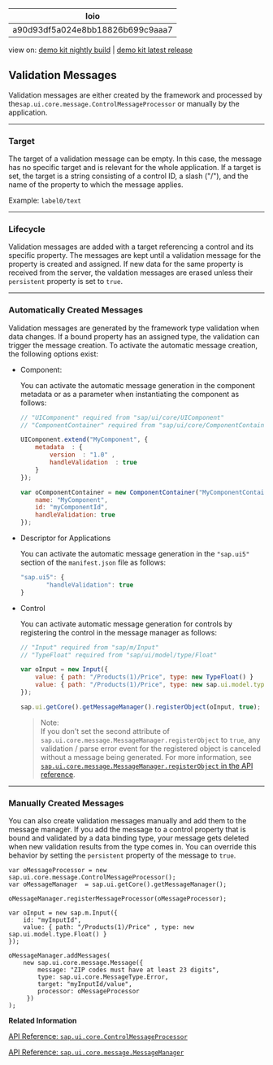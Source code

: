 <!-- loioa90d93df5a024e8bb18826b699c9aaa7 -->

| loio |
| -----|
| a90d93df5a024e8bb18826b699c9aaa7 |

<div id="loio">

view on: [demo kit nightly build](https://openui5nightly.hana.ondemand.com/#/topic/a90d93df5a024e8bb18826b699c9aaa7) | [demo kit latest release](https://openui5.hana.ondemand.com/#/topic/a90d93df5a024e8bb18826b699c9aaa7)</div>

## Validation Messages

Validation messages are either created by the framework and processed by the`sap.ui.core.message.ControlMessageProcessor` or manually by the application.

***

<a name="loioa90d93df5a024e8bb18826b699c9aaa7__section_y31_smj_rhb"/>

### Target

The target of a validation message can be empty. In this case, the message has no specific target and is relevant for the whole application. If a target is set, the target is a string consisting of a control ID, a slash \("/"\), and the name of the property to which the message applies.

Example: `label0/text`

***

<a name="loioa90d93df5a024e8bb18826b699c9aaa7__section_arh_tmj_rhb"/>

### Lifecycle

Validation messages are added with a target referencing a control and its specific property. The messages are kept until a validation message for the property is created and assigned. If new data for the same property is received from the server, the valdation messages are erased unless their `persistent` property is set to `true`.

***

<a name="loioa90d93df5a024e8bb18826b699c9aaa7__section_w2c_jmj_rhb"/>

### Automatically Created Messages

Validation messages are generated by the framework type validation when data changes. If a bound property has an assigned type, the validation can trigger the message creation. To activate the automatic message creation, the following options exist:

-   Component:

    You can activate the automatic message generation in the component metadata or as a parameter when instantiating the component as follows:

    ``` js
    // "UIComponent" required from "sap/ui/core/UIComponent"
    // "ComponentContainer" required from "sap/ui/core/ComponentContainer"
    
    UIComponent.extend("MyComponent", {
        metadata  : {
            version  : "1.0" ,
            handleValidation  : true
        }
    });
    ```

    ``` js
    var oComponentContainer = new ComponentContainer("MyComponentContainer", {
        name: "MyComponent",
        id: "myComponentId",
        handleValidation: true
    });
    ```

-   Descriptor for Applications

    You can activate the automatic message generation in the `"sap.ui5"` section of the `manifest.json` file as follows:

    ``` js
    "sap.ui5": {
           "handleValidation": true
    }
    ```

-   Control

    You can activate automatic message generation for controls by registering the control in the message manager as follows:

    ``` js
    // "Input" required from "sap/m/Input"
    // "TypeFloat" required from "sap/ui/model/type/Float"
    
    var oInput = new Input({
        value: { path: "/Products(1)/Price", type: new TypeFloat() }
        value: { path: "/Products(1)/Price", type: new sap.ui.model.type.Float() }
    });
    
    sap.ui.getCore().getMessageManager().registerObject(oInput, true);
    ```

    > Note:  
    > If you don't set the second attribute of `sap.ui.core.message.MessageManager.registerObject` to `true`, any validation / parse error event for the registered object is canceled without a message being generated. For more information, see [`sap.ui.core.message.MessageManager.registerObject` in the API reference](https://openui5.hana.ondemand.com/#/api/sap.ui.core.message.MessageManager/methods/registerObject). 


***

### Manually Created Messages

You can also create validation messages manually and add them to the message manager. If you add the message to a control property that is bound and validated by a data binding type, your message gets deleted when new validation results from the type comes in. You can override this behavior by setting the `persistent` property of the message to `true`.

```true
var oMessageProcessor = new sap.ui.core.message.ControlMessageProcessor();
var oMessageManager  = sap.ui.getCore().getMessageManager();

oMessageManager.registerMessageProcessor(oMessageProcessor);

var oInput = new sap.m.Input({
    id: "myInputId",
    value: { path: "/Products(1)/Price" , type: new sap.ui.model.type.Float() }
});

oMessageManager.addMessages(
    new sap.ui.core.message.Message({
        message: "ZIP codes must have at least 23 digits",
        type: sap.ui.core.MessageType.Error,
        target: "myInputId/value",
        processor: oMessageProcessor
     })
);
```

**Related Information**  


[API Reference: `sap.ui.core.ControlMessageProcessor`](https://openui5.hana.ondemand.com/#docs/api/symbols/sap.ui.core.ControlMessageProcessor.html)

[API Reference: `sap.ui.core.message.MessageManager`](https://openui5.hana.ondemand.com/#docs/api/symbols/sap.ui.core.message.MessageManager.html)

